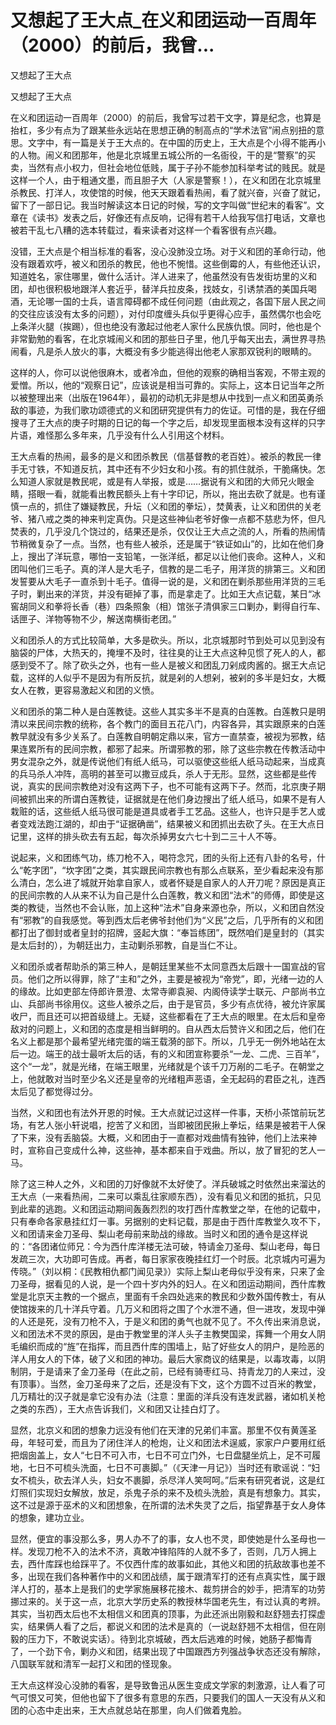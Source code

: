 # 又想起了王大点_在义和团运动一百周年（2000）的前后，我曾...

又想起了王大点

又想起了王大点

在义和团运动一百周年（2000）的前后，我曾写过若干文字，算是纪念，也算是抬杠，多少有点为了跟某些永远站在思想正确的制高点的“学术法官”闹点别扭的意思。文字中，有一篇是关于王大点的。在中国的历史上，王大点是个小得不能再小的人物。闹义和团那年，他是北京城里五城公所的一名衙役，干的是“警察”的买卖，当然有点小权力，但社会地位低贱，属于子孙不能参加科举考试的贱民。就是这样一个人，由于粗通文墨，而且胆子大（人家是警察！），在义和团在北京城里杀教民、打洋人，攻使馆的时候，他天天跟着看热闹，看了就兴奋，兴奋了就记，留下了一部日记。我当时解读这本日记的时候，写的文字叫做“世纪末的看客”。文章在《读书》发表之后，好像还有点反响，记得有若干人给我写信打电话，文章也被若干乱七八糟的选本转载过，看来读者对这样一个看客很有点兴趣。

没错，王大点是个相当标准的看客，没心没肺没立场。对于义和团的革命行动，他没有跟着欢呼，被义和团杀的教民，他也不惋惜。这些倒霉的人，有些他还认识，知道姓名，家住哪里，做什么活计。洋人进来了，他虽然没有告发街坊里的义和团，却也很积极地跟洋人套近乎，替洋兵拉皮条，找妓女，引诱禁酒的美国兵喝酒，无论哪一国的士兵，语言障碍都不成任何问题（由此观之，各国下层人民之间的交往应该没有太多的问题），对付印度缠头兵似乎更得心应手，虽然偶尔也会吃上条洋火腿（挨踢），但也绝没有激起过他老人家什么民族仇恨。同时，他也是个非常勤勉的看客，在北京城闹义和团的那些日子里，他几乎每天出去，满世界寻热闹看，凡是杀人放火的事，大概没有多少能逃得出他老人家那双锐利的眼睛的。

这样的人，你可以说他很麻木，或者冷血，但他的观察的确相当客观，不带主观的爱憎。所以，他的“观察日记”，应该说是相当可靠的。实际上，这本日记当年之所以被整理出来（出版在1964年），最初的动机无非是想从中找到一点义和团英勇杀敌的事迹，为我们歌功颂德式的义和团研究提供有力的佐证。可惜的是，我在仔细搜寻了王大点的庚子时期的日记的每一个字之后，却发现里面根本没有这样的只字片语，难怪那么多年来，几乎没有什么人引用这个材料。

王大点看的热闹，最多的是义和团杀教民（信基督教的老百姓）。被杀的教民一律手无寸铁，不知道反抗，其中还有不少妇女和小孩。有的抓住就杀，干脆痛快。怎么知道人家就是教民呢，或是有人举报，或是……据说有义和团的大师兄火眼金睛，搭眼一看，就能看出教民额头上有十字印记，所以，拖出去砍了就是。也有谨慎一点的，抓住了嫌疑教民，升坛（义和团的拳坛），焚黄表，让义和团供的关老爷、猪八戒之类的神来判定真伪。只是这些神仙老爷好像一点都不慈悲为怀，但凡焚表的，几乎没几个饶过的，结果还是杀，仅仅让王大点之流的人，所看的热闹情节稍微复杂了一点。当然，也有些人被杀，还是属于“铁证如山”的，比如在他们身上，搜出了洋玩意，哪怕一支铅笔，一张洋纸，都足以让他们丧命。这种人，义和团叫他们三毛子。真的洋人是大毛子，信教的是二毛子，用洋货的排第三。义和团发誓要从大毛子一直杀到十毛子。值得一说的是，义和团在剿杀那些用洋货的三毛子时，剿出来的洋货，并没有砸掉了事，而是拿走了。比如王大点记载，某日“冰窖胡同义和拳将长香（巷）四条照象（相）馆张子清俱家三口剿办，剿得自行车、话匣子、洋物等物不少，解送南横街老团。”

义和团杀人的方式比较简单，大多是砍头。所以，北京城那时节到处可以见到没有脑袋的尸体，大热天的，掩埋不及时，往往臭的让王大点这种见惯了死人的人，都感到受不了。除了砍头之外，也有一些人是被义和团乱刀剁成肉酱的。据王大点记载，这样的人似乎不是因为有所反抗，就是剁的人想剁，被剁的多半是妇女，大概女人在教，更容易激起义和团的义愤。

义和团杀的第二种人是白莲教徒。这些人其实多半不是真的白莲教。白莲教只是明清以来民间宗教的统称，各个教门的面目五花八门，内容各异，其实跟原来的白莲教早就没有多少关系了。白莲教自明朝定鼎以来，官方一直禁查，被视为邪教，结果连累所有的民间宗教，都邪了起来。所谓邪教的邪，除了这些宗教在传教活动中男女混杂之外，就是传说他们有纸人纸马，可以驱使这些纸人纸马动起来，当成真的兵马杀人冲阵，高明的甚至可以撒豆成兵，杀人于无形。显然，这些都是些传说，真实的民间宗教绝对没有这两下子，也不可能有这两下子。然而，北京庚子期间被抓出来的所谓白莲教徒，证据就是在他们身边搜出了纸人纸马，如果不是有人栽赃的话，这些纸人纸马很可能是道具或者手工艺品。这些人，也许只是手艺人或者变戏法跑江湖的，却由于“证据确凿”，结果被义和团抓出去砍了头。在王大点日记里，这样的排头砍去有五起，每次杀掉男女六七十到二三十人不等。

说起来，义和团练气功，练刀枪不入，喝符念咒，团的头衔上还有八卦的名号，什么“乾字团”，“坎字团”之类，其实跟民间宗教也有那么点联系，至少看起来没有那么清白，怎么进了城就开始拿自家人，或者怀疑是自家人的人开刀呢？原因是真正的民间宗教的人从来不认为自己是什么白莲教，教义和团“法术”的师傅，即使是这类的教徒，当然也不会认账，加上这种“法术”自身来源也杂，所以，义和团自然没有“邪教”的自我感觉。等到西太后老佛爷封他们为“义民”之后，几乎所有的义和团都打出了御封或者皇封的招牌，竖起大旗：“奉旨练团”，既然咱们是皇封的（其实是太后封的），为朝廷出力，主动剿杀邪教，自是当仁不让。

义和团杀或者帮助杀的第三种人，是朝廷里某些不太同意西太后跟十一国宣战的官员。他们之所以得罪，除了“主和”之外，主要是被视为“帝党”，即，光绪一边的人的缘故。比如吏部左侍郎许景澄、太常寺卿袁昶、内阁侍读学士联元、户部尚书立山、兵部尚书徐用仪。这些人被杀之后，由于是官员，多少有点优待，被允许家属收尸，而且还可以把首级缝上。无疑，这些都看在了王大点的眼里。在太后和皇帝敌对的问题上，义和团的态度是相当鲜明的。自从西太后赞许义和团之后，他们在名义上都是那个最希望光绪完蛋的端王载漪的部下。所以，几乎无一例外地站在太后一边。端王的战士最听太后的话，有的义和团宣称要杀“一龙、二虎、三百羊”，这个“一龙”，就是光绪，在端王眼里，光绪就是个该千刀万剐的二毛子。在朝堂之上，他就敢对当时至少名义还是皇帝的光绪粗声恶语，全无起码的君臣之礼，连西太后见了都觉得过分。

当然，义和团也有法外开恩的时候。王大点就记过这样一件事，天桥小茶馆前玩艺场，有艺人张小轩说唱，挖苦了义和团，当即被团民揪上拳坛，结果是被若干人保了下来，没有丢脑袋。大概，义和团由于一直都对戏曲情有独钟，他们上法来神时，宣称自己变成什么神，这些神，基本都来自于戏曲。所以，放了冒犯的艺人一马。

除了这三种人之外，义和团的刀好像就不太好使了。洋兵破城之时依然出来溜达的王大点（一来看热闹，二来可以乘乱往家顺东西），没有看见义和团的抵抗，只见到此辈的逃跑。义和团运动期间轰轰烈烈的攻打西什库教堂之举，在他的记载中，只有奉命各家悬挂红灯一事。另据别的史料记载，那是由于西什库教堂久攻不下，义和团请来金刀圣母、梨山老母前来助战的缘故。当时义和团的通令是这样说的：“各团诸位师兄：今为西什库洋楼无法可破，特请金刀圣母、梨山老母，每日发疏三次，大功即可告成。再者，每日家家夜晚挂红灯一个时辰。北京城内可遍为传晓。”（刘以桐：《民教相仇都门闻见录》）实际上梨山老母似乎没有来，只来了金刀圣母，据看见的人说，是一个四十岁内外的妇人。在义和团运动期间，西什库教堂是北京天主教的一个据点，里面有千余四处逃来的教民和少数外国传教士，有从使馆拨来的几十洋兵守着。几万义和团将之围了个水泄不通，但一进攻，发现中弹的人还是死，没有刀枪不入，于是义和团的勇气也就不见了。不久传出来消息说，义和团法术不灵的原因，是由于教堂里的洋人头子主教樊国梁，挥舞一个用女人阴毛编织而成的“旌”在指挥，而且西什库的围墙上，贴了好些女人的阴户，是险恶的洋人用女人的下体，破了义和团的神功。最后大家商议的结果是，以毒攻毒，以阴制阴，于是请来了金刀圣母（在此之前，已经有骑枣红马、持青龙刀的人来过，没有顶事）。当然，金刀圣母来了之后，还是没有下文，这个方圆不过百米的教堂，几万精壮的汉子就是拿它没有办法（注意：里面的洋兵没有连发武器，诸如机关枪之类的东西），王大点告诉我们，义和团又让挂白灯了。

显然，北京义和团的想象力远没有他们在天津的兄弟们丰富。那里不仅有黄莲圣母，年轻可爱，而且为了闭住洋人的枪炮，让义和团法术逞威，家家户户要用红纸把烟囱盖上，女人“七日不可入市，七日不可立门外，七日盘腿坐炕上，足不可履地，七日不可梳头洗面，七日不可裹脚。”（《天津一月记》）当时还有歌谣说：“妇女不梳头，砍去洋人头，妇女不裹脚，杀尽洋人笑呵呵。”后来有研究者说，这是红灯照们实现妇女解放，放足，杀鬼子杀的来不及梳头洗脸，真是有想象力。其实，这不过是源于巫术的义和团想象，在所谓的法术失灵了之后，指望靠基于女人身体的想象，建功立业。

显然，便宜的事没那么多，男人办不了的事，女人也不灵，即使她是什么圣母也一样。发现刀枪不入的法术不济，真敢冲锋陷阵的人就不多了，否则，几万人拥上去，西什库踩也给踩平了。不仅西什库的故事如此，其他义和团的抗敌故事也差不多，出现在我们各种著作中的义和团战绩，属于跟清军打的还有点真实性，属于跟洋人打的，基本上是我们的史学家施展移花接木、裁剪拼合的妙手，把清军的功劳挪过来的。关于这一点，北京大学历史系的教授林华国老先生，有过认真的考辨。其实，当初西太后也不太相信义和团真的顶事，为此还派出刚毅和赵舒翘去打探虚实，结果俩人看了之后，都说义和团的法术是真的（一说赵舒翘不太相信，但在刚毅的压力下，不敢说实话）。待到北京城破，西太后逃难的时候，她肠子都悔青了，一个劲下令，剿办义和团，结果出现了中国跟西方列强战争状态还没有解除，八国联军就和清军一起打义和团的怪现象。

王大点这样没心没肺的看客，是导致鲁迅从医生变成文学家的刺激源，让人看了可气可恨又可笑，但他也留下了很多有意思的东西，只要我们的国人一天没有从义和团的心态中走出来，王大点就总站在那里，向人们做着鬼脸。
